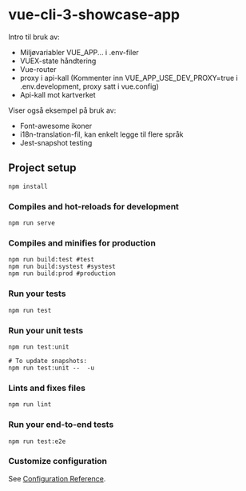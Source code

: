 # vue-cli-3-showcase-app
Intro til bruk av:
- Miljøvariabler VUE_APP... i .env-filer
- VUEX-state håndtering
- Vue-router
- proxy i api-kall (Kommenter inn VUE_APP_USE_DEV_PROXY=true i .env.development, proxy satt i vue.config)
- Api-kall mot kartverket

Viser også eksempel på bruk av:
- Font-awesome ikoner
- i18n-translation-fil, kan enkelt legge til flere språk
- Jest-snapshot testing

## Project setup
```
npm install
```

### Compiles and hot-reloads for development
```
npm run serve
```

### Compiles and minifies for production
```
npm run build:test #test
npm run build:systest #systest
npm run build:prod #production
```

### Run your tests
```
npm run test
```

### Run your unit tests
```
npm run test:unit

# To update snapshots:
npm run test:unit --  -u
```

### Lints and fixes files
```
npm run lint
```

### Run your end-to-end tests
```
npm run test:e2e
```

### Customize configuration
See [Configuration Reference](https://cli.vuejs.org/config/).
